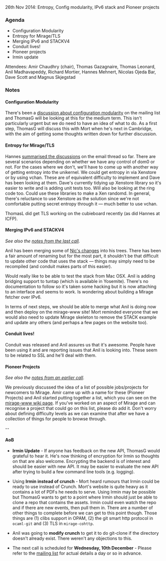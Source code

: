 26th Nov 2014: Entropy, Config modularity, IPv6 stack and Pioneer projects

### Agenda ###

- Configuration Modularity
- Entropy for Mirage/TLS
- Merging IPv6 and STACKV4
- Conduit lives!
- Pioneer projects
- Irmin update

Attendees: Amir Chaudhry (chair), Thomas Gazagnaire, Thomas Leonard,
Anil Madhavapeddy, Richard Mortier, Hannes Mehnert, Nicolas Ojeda Bar,
Dave Scott and Magnus Skjegstad


### Notes ###

#### Configuration Modularity ####

There's been a [discussion about configuration modularity][module-thread] on
the mailing list and ThomasG will be looking at this for the medium term. This
isn't particularly urgent but we do need to have an idea of what to do. As a
first step, ThomasG will discuss this with Mort when he's next in Cambridge,
with the aim of getting some thoughts written down for further discussion. 

[module-thread]: http://lists.xenproject.org/archives/html/mirageos-devel/2014-11/msg00094.html


#### Entropy for Mirage/TLS ####

Hannes [summarised the discussions][entropy-thread] on the email thread so far.
There are several scenarios depending on whether we have any control of dom0
or not. For the cases where we don't, we'll have to come up with another way
of getting entropy into the unikernel.  We could get entropy in via Xenstore
or by using vchan. These are of equivalent difficulty to implement and Dave
has been looking at them. Dave's currently tidying up Xenstore library so it's
easier to write and is adding unit tests too. Will also be looking at the ring
code too. Could use these libraries to make a Xen randomd. In general, there's
reluctance to use Xenstore as the solution since we're not comfortable putting
secret entropy through it — much better to use vchan. 

ThomasL did get TLS working on the cubieboard recently (as did Hannes at ICFP).

[entropy-thread]: http://lists.xenproject.org/archives/html/mirageos-devel/2014-11/msg00146.html

#### Merging IPv6 and STACKV4 ####

*See also the [notes from the last call][prev-ipv6].*

Anil has been merging some of [Nic's changes][ipv6-patch] into his trees.
There has been a fair amount of renaming but for the most part, it shouldn't
be that difficult to update other code that uses the stack — things may simply
need to be recompiled (and conduit makes parts of this easier).

Would really like to be able to test the stack from Mac OSX. Anil is adding
bridging support to tuntap (which is available in Yosemite). There's no
documentation to follow so it's taken some hacking but it is now attaching to
an interface and seems to work. Is wondering about building a Mirage fetcher
over IPv6.

In terms of next steps, we should be able to merge what Anil is doing now and
then deploy on the mirage-www site!  Mort reminded everyone that we would also
need to update Mirage skeleton to remove the STACK example and update any
others (and perhaps a few pages on the website too). 

[prev-ipv6]: http://openmirage.org/wiki/weekly-2014-11-12#IPv6patchset
[ipv6-patch]: https://github.com/mirage/mirage/pull/319

#### Conduit lives! ####

Conduit was released and Anil assures us that it's awesome. People have been
using it and are reporting issues that Anil is looking into. These seem to be
related to SSL and he'll deal with them.

#### Pioneer Projects ####

*See also the [notes from an earlier call][prev-junior].*

We previously discussed the idea of a list of possible jobs/projects for
newcomers to Mirage. Amir came up with a name for these (Pioneer Projects) and
Anil started putting together a list, which you can see on the
[mirage-www wiki page][pioneer]. If you've worked on an aspect of Mirage and
can recognise a project that could go on this list, please do add it. Don't
worry about defining difficulty levels as we can examine that after we have a
collection of things for people to browse through.

[prev-junior]: http://openmirage.org/wiki/weekly-2014-10-28#Miragetaskslistfornewcomers
[pioneer]: https://github.com/mirage/mirage-www/wiki/Pioneer-Projects

-- 

#### AoB ####

- **Irmin Update** - If anyone has feedback on the new API, ThomasG would
grateful to hear it. He's now thinking of encryption for Irmin so thoughts on
that are also welcome. Encrypting the backend is of interest and should be
easier with new API. It may be easier to evaluate the new API after trying to
build a few command line tools (e.g. logging).

- Using **Irmin instead of crunch** - Mort heard rumours that Irmin could be
ready to use instead of Crunch.  Mort's website is quite heavy as it contains
a lot of PDFs he needs to serve. Using Irmin may be possible but ThomasG wants
to get to a point where Irmin should just be able to clone a repo that
contains the assets. Irmin could even watch the repo and if there are new
events, then pull them in. There are a number of other things to complete
before we can get to this point though. Those things are (1) clibs support in
OPAM, (2) the git smart http protocol in `ocaml-git` and (3) TLS in
`mirage-cohttp`.

- Anil was going to **modify crunch** to get it to do git-clone if the
directory doesn't already exist. There weren't any objections to this.

- The next call is scheduled for **Wednesday, 10th December** - Please refer
to the [mailing list][mir-mail] for actual details a day or so in advance.

[mir-mail]: http://lists.xenproject.org/cgi-bin/mailman/listinfo/mirageos-devel

